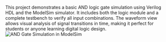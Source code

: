 This project demonstrates a basic AND logic gate simulation using Verilog HDL and the ModelSim simulator. It includes both the logic module and a complete testbench to verify all input combinations. The waveform view allows visual analysis of signal transitions in time, making it perfect for students or anyone learning digital logic design.
![AND Gate Simulation in ModelSim](waveform.png)
